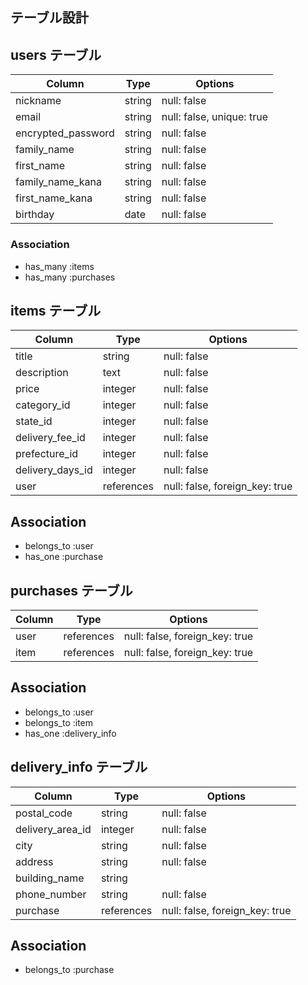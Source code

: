 ## テーブル設計

## users テーブル

| Column              | Type      | Options                   |
| --------------------| --------- | ------------------------- |
| nickname            | string    | null: false               |
| email               | string    | null: false, unique: true |
| encrypted_password  | string    | null: false               |
| family_name         | string    | null: false               |
| first_name          | string    | null: false               |
| family_name_kana    | string    | null: false               |
| first_name_kana     | string    | null: false               |
| birthday            | date      | null: false               |

### Association
- has_many :items
- has_many :purchases



## items テーブル

| Column           | Type         | Options                        |
| ---------------- | ------       | -----------                    |
| title            | string       | null: false                    |
| description      | text         | null: false                    |
| price            | integer      | null: false                    |
| category_id      | integer      | null: false                    |
| state_id         | integer      | null: false                    |
| delivery_fee_id  | integer      | null: false                    |
| prefecture_id    | integer      | null: false                    |
| delivery_days_id | integer      | null: false                    |
| user             | references   | null: false, foreign_key: true |

## Association
- belongs_to :user
- has_one :purchase



## purchases テーブル

| Column           | Type         | Options                        |
| ---------------- | ------       | -----------                    |
| user             | references   | null: false, foreign_key: true |
| item             | references   | null: false, foreign_key: true |

## Association
- belongs_to :user
- belongs_to :item  
- has_one :delivery_info



## delivery_info テーブル

| Column           | Type         | Options                        |
| ---------------- | ------       | -----------                    |
| postal_code      | string       | null: false                    |
| delivery_area_id | integer      | null: false                    |
| city             | string       | null: false                    |
| address          | string       | null: false                    |
| building_name    | string       |                                |
| phone_number     | string       | null: false                    |
| purchase         | references   | null: false, foreign_key: true |

## Association
- belongs_to :purchase
